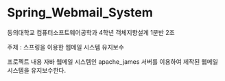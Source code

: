 # Spring_Webmail_System

동의대학교 컴퓨터소프트웨어공학과 4학년
객체지향설계 1분반 2조

주제 : 스프링을 이용한 웹메일 시스템 유지보수

프로젝트 내용
자바 웹메일 시스템인 apache_james 서버를 이용하여 제작된 웹메일 시스템을
유지보수한다.

